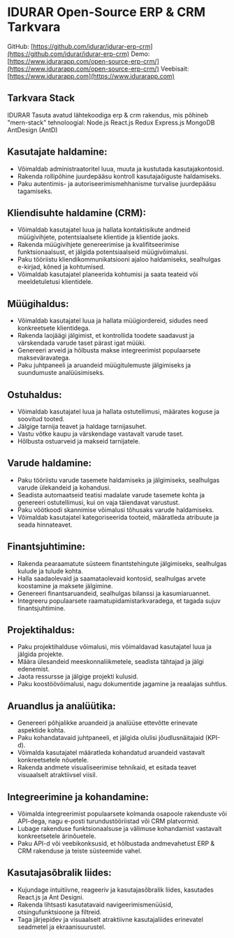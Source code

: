 # IDURAR Open-Source ERP & CRM Tarkvara

GitHub: [https://github.com/idurar/idurar-erp-crm](https://github.com/idurar/idurar-erp-crm)
Demo: [https://www.idurarapp.com/open-source-erp-crm/](https://www.idurarapp.com/open-source-erp-crm/)
Veebisait: [https://www.idurarapp.com](https://www.idurarapp.com)

## Tarkvara Stack

IDURAR Tasuta avatud lähtekoodiga erp & crm rakendus, mis põhineb "mern-stack" tehnoloogial: Node.js React.js Redux Express.js MongoDB AntDesign (AntD)

## Kasutajate haldamine:

- Võimaldab administraatoritel luua, muuta ja kustutada kasutajakontosid.
- Rakenda rollipõhine juurdepääsu kontroll kasutajaõiguste haldamiseks.
- Paku autentimis- ja autoriseerimismehhanisme turvalise juurdepääsu tagamiseks.

## Kliendisuhte haldamine (CRM):

- Võimaldab kasutajatel luua ja hallata kontaktisikute andmeid müügivihjete, potentsiaalsete klientide ja klientide jaoks.
- Rakenda müügivihjete genereerimise ja kvalifitseerimise funktsionaalsust, et jälgida potentsiaalseid müügivõimalusi.
- Paku tööriistu kliendikommunikatsiooni ajaloo haldamiseks, sealhulgas e-kirjad, kõned ja kohtumised.
- Võimaldab kasutajatel planeerida kohtumisi ja saata teateid või meeldetuletusi klientidele.

## Müügihaldus:

- Võimaldab kasutajatel luua ja hallata müügiordereid, sidudes need konkreetsete klientidega.
- Rakenda laojäägi jälgimist, et kontrollida toodete saadavust ja värskendada varude taset pärast igat müüki.
- Genereeri arveid ja hõlbusta makse integreerimist populaarsete makseväravatega.
- Paku juhtpaneeli ja aruandeid müügitulemuste jälgimiseks ja suundumuste analüüsimiseks.

## Ostuhaldus:

- Võimaldab kasutajatel luua ja hallata ostutellimusi, määrates koguse ja soovitud tooted.
- Jälgige tarnija teavet ja haldage tarnijasuhet.
- Vastu võtke kaupu ja värskendage vastavalt varude taset.
- Hõlbusta ostuarveid ja makseid tarnijatele.

## Varude haldamine:

- Paku tööriistu varude tasemete haldamiseks ja jälgimiseks, sealhulgas varude ülekandeid ja kohandusi.
- Seadista automaatseid teatisi madalate varude tasemete kohta ja genereeri ostutellimusi, kui on vaja täiendavat varustust.
- Paku vöötkoodi skannimise võimalusi tõhusaks varude haldamiseks.
- Võimaldab kasutajatel kategoriseerida tooteid, määratleda atribuute ja seada hinnateavet.

## Finantsjuhtimine:

- Rakenda pearaamatute süsteem finantstehingute jälgimiseks, sealhulgas kulude ja tulude kohta.
- Halla saadaolevaid ja saamataolevaid kontosid, sealhulgas arvete koostamine ja maksete jälgimine.
- Genereeri finantsaruandeid, sealhulgas bilanssi ja kasumiaruannet.
- Integreeru populaarsete raamatupidamistarkvaradega, et tagada sujuv finantsjuhtimine.

## Projektihaldus:

- Paku projektihalduse võimalusi, mis võimaldavad kasutajatel luua ja jälgida projekte.
- Määra ülesandeid meeskonnaliikmetele, seadista tähtajad ja jälgi edenemist.
- Jaota ressursse ja jälgige projekti kulusid.
- Paku koostöövõimalusi, nagu dokumentide jagamine ja reaalajas suhtlus.

## Aruandlus ja analüütika:

- Genereeri põhjalikke aruandeid ja analüüse ettevõtte erinevate aspektide kohta.
- Paku kohandatavaid juhtpaneeli, et jälgida olulisi jõudlusnäitajaid (KPI-d).
- Võimalda kasutajatel määratleda kohandatud aruandeid vastavalt konkreetsetele nõuetele.
- Rakenda andmete visualiseerimise tehnikaid, et esitada teavet visuaalselt atraktiivsel viisil.

## Integreerimine ja kohandamine:

- Võimalda integreerimist populaarsete kolmanda osapoole rakenduste või API-dega, nagu e-posti turundustööriistad või CRM platvormid.
- Lubage rakenduse funktsionaalsuse ja välimuse kohandamist vastavalt konkreetsetele ärinõuetele.
- Paku API-d või veebikonksusid, et hõlbustada andmevahetust ERP & CRM rakenduse ja teiste süsteemide vahel.

## Kasutajasõbralik liides:

- Kujundage intuitiivne, reageeriv ja kasutajasõbralik liides, kasutades React.js ja Ant Designi.
- Rakenda lihtsasti kasutatavaid navigeerimismenüüsid, otsingufunktsioone ja filtreid.
- Taga järjepidev ja visuaalselt atraktiivne kasutajaliides erinevatel seadmetel ja ekraanisuurustel.